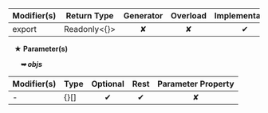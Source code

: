 | Modifier(s)                            | Return Type                    | Generator                        | Overload                         | Implementation                        |
|----------------------------------------|--------------------------------|:--------------------------------:|:--------------------------------:|:-------------------------------------:|
| export | Readonly&lt;{}&gt; | ✘ | ✘  | ✔ |

&nbsp;&nbsp; **&#9733; Parameter(s)**

&nbsp;&nbsp;&nbsp;&nbsp;&nbsp; _**&#10149; objs**_

| Modifier(s)                              | Type                        | Optional                           | Rest                          | Parameter Property                          |
|------------------------------------------|-----------------------------|:----------------------------------:|:-----------------------------:|:-------------------------------------------:|
| - | {}[] | ✔  | ✔ | ✘ |